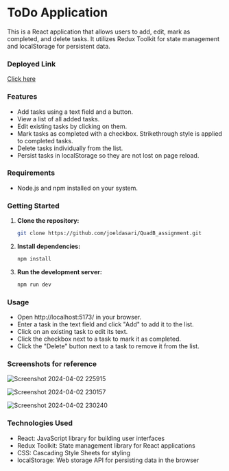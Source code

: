 # ToDo Application

This is a React application that allows users to add, edit, mark as completed, and delete tasks. It utilizes Redux Toolkit for state management and localStorage for persistent data.

### Deployed Link
[Click here](https://todo-app-quadb-assignment.netlify.app/)

### Features

- Add tasks using a text field and a button.
- View a list of all added tasks.
- Edit existing tasks by clicking on them.
- Mark tasks as completed with a checkbox. Strikethrough style is applied to completed tasks.
- Delete tasks individually from the list.
- Persist tasks in localStorage so they are not lost on page reload.

### Requirements

- Node.js and npm installed on your system.

### Getting Started

1. **Clone the repository:**

   ```bash
   git clone https://github.com/joeldasari/QuadB_assignment.git

2. **Install dependencies:**
    ```bash
    npm install

3. **Run the development server:**
    ```bash
    npm run dev
    
### Usage

- Open http://localhost:5173/ in your browser.
- Enter a task in the text field and click "Add" to add it to the list.
- Click on an existing task to edit its text.
- Click the checkbox next to a task to mark it as completed.
- Click the "Delete" button next to a task to remove it from the list.

### Screenshots for reference
![Screenshot 2024-04-02 225915](https://github.com/joeldasari/QuadB_assignment/assets/85867667/c73ad1d7-cbb8-4cfd-b0b9-6d879587928e)

![Screenshot 2024-04-02 230157](https://github.com/joeldasari/QuadB_assignment/assets/85867667/7fd06fc1-2000-4183-ae4f-217ad8d11bb0)

![Screenshot 2024-04-02 230240](https://github.com/joeldasari/QuadB_assignment/assets/85867667/2793bee8-5641-47e8-826b-56ec5cea7504)


### Technologies Used

- React: JavaScript library for building user interfaces
- Redux Toolkit: State management library for React applications
- CSS: Cascading Style Sheets for styling
- localStorage: Web storage API for persisting data in the browser


